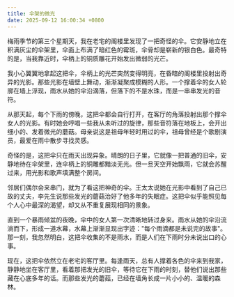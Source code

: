 ```yaml
---
title: 伞架的微光
date: 2025-09-12 16:00:34 +0800
---
```


梅雨季节的第三个星期天，我在老宅的阁楼里发现了一把奇怪的伞。它安静地立在积满灰尘的伞架里，伞面上布满了暗红色的霉斑，伞骨却是崭新的银白色。最奇特的是，当我靠近时，伞柄上的铜质雕花开始发出微弱的光芒。

我小心翼翼地拿起这把伞，伞柄上的光芒突然变得明亮，在昏暗的阁楼里投射出奇异的光影。那些光影在墙壁上舞动，渐渐凝聚成模糊的人形。一个撑着伞的女人轮廓在墙上浮现，雨水从她的伞沿滴落，但落下的不是水珠，而是一串串发光的音符。

从那天起，每个下雨的傍晚，这把伞都会自行打开，在客厅的角落投射出那个撑伞女人的光影。有时她会哼唱一些我从未听过的旋律，那些音符落在地板上，会开出细小的、发着微光的蘑菇。母亲说这是祖母年轻时用过的伞，祖母曾经是个歌剧演员，最爱在雨中散步寻找灵感。

奇怪的是，这把伞只在雨天出现异象。晴朗的日子里，它就像一把普通的旧伞，安静地待在伞架里，连伞柄上的铜雕都黯淡无光。但一旦天空开始飘雨，它就会苏醒过来，用光影和歌声填满整个房间。

邻居们偶尔会来串门，就为了看这把神奇的伞。王太太说她在光影中看到了自己已故的丈夫，李先生说那些发光的蘑菇治好了他多年的失眠症。这把伞似乎能照见每个人心中最深的渴望，却又从不重复展现相同的景象。

直到一个暴雨倾盆的夜晚，伞中的女人第一次清晰地转过身来。雨水从她的伞沿流淌而下，形成一道水幕，水幕上渐渐显现出字迹："每个雨滴都是未说完的故事"。那一刻，我忽然明白，这把伞收集的不是雨水，而是人们在下雨时分未说出口的心事。

现在，这把伞依然立在老宅的客厅里。每逢雨天，总有人撑着各色的伞来到我家，静静地坐在客厅里，看着那把发光的旧伞，等待它在下雨的时刻，替他们说出那些藏在心底多年的话。而那些发光的蘑菇，已经在墙角长成一片小小的、温暖的森林。
